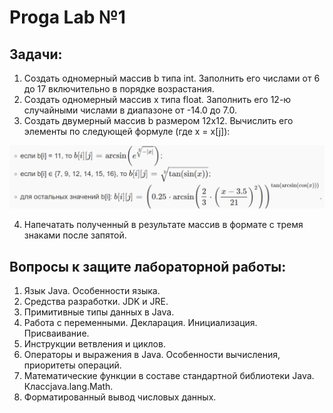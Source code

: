 # Proga Lab №1

## Задачи:

1. Создать одномерный массив b типа int. Заполнить его числами от 6 до 17 включительно в порядке возрастания.
2. Создать одномерный массив x типа float. Заполнить его 12-ю случайными числами в диапазоне от -14.0 до 7.0.
3. Создать двумерный массив b размером 12x12. Вычислить его элементы по следующей формуле (где x = x[j]):

  ![alt text](img.png)
  
4. Напечатать полученный в результате массив в формате с тремя знаками после запятой.

## Вопросы к защите лабораторной работы:

1. Язык Java. Особенности языка.
2. Средства разработки. JDK и JRE.
3. Примитивные типы данных в Java.
4. Работа с переменными. Декларация. Инициализация. Присваивание.
5. Инструкции ветвления и циклов.
6. Операторы и выражения в Java. Особенности вычисления, приоритеты операций.
7. Математические функции в составе стандартной библиотеки Java. Классjava.lang.Math.
8. Форматированный вывод числовых данных.
